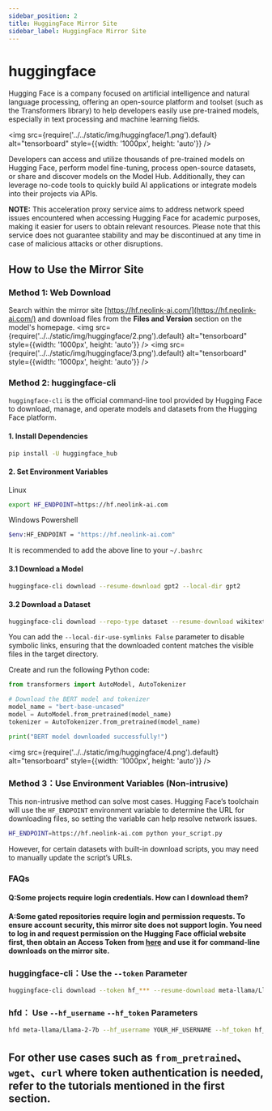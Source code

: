 ```yaml
---
sidebar_position: 2
title: HuggingFace Mirror Site
sidebar_label: HuggingFace Mirror Site
---
```


# huggingface

Hugging Face is a company focused on artificial intelligence and natural language processing, offering an open-source platform and toolset (such as the Transformers library) to help developers easily use pre-trained models, especially in text processing and machine learning fields.

<img src={require('../../static/img/huggingface/1.png').default} alt="tensorboard" style={{width: '1000px', height: 'auto'}} />

Developers can access and utilize thousands of pre-trained models on Hugging Face, perform model fine-tuning, process open-source datasets, or share and discover models on the Model Hub. Additionally, they can leverage no-code tools to quickly build AI applications or integrate models into their projects via APIs.

**NOTE:** This acceleration proxy service aims to address network speed issues encountered when accessing Hugging Face for academic purposes, making it easier for users to obtain relevant resources. Please note that this service does not guarantee stability and may be discontinued at any time in case of malicious attacks or other disruptions.

## How to Use the Mirror Site

### Method 1: Web Download

Search within the mirror site [https://hf.neolink-ai.com/](https://hf.neolink-ai.com/) and download files from the **Files and Version** section on the model's homepage.
<img src={require('../../static/img/huggingface/2.png').default} alt="tensorboard" style={{width: '1000px', height: 'auto'}} />
<img src={require('../../static/img/huggingface/3.png').default} alt="tensorboard" style={{width: '1000px', height: 'auto'}} />

### Method 2: huggingface-cli

`huggingface-cli` is the official command-line tool provided by Hugging Face to download, manage, and operate models and datasets from the Hugging Face platform.

#### 1. Install Dependencies

```bash
pip install -U huggingface_hub
```

#### 2. Set Environment Variables

Linux

```bash
export HF_ENDPOINT=https://hf.neolink-ai.com
```

Windows Powershell

```bash
$env:HF_ENDPOINT = "https://hf.neolink-ai.com"
```

It is recommended to add the above line to your `~/.bashrc`

#### 3.1 Download a Model

```bash
huggingface-cli download --resume-download gpt2 --local-dir gpt2
```

#### 3.2 Download a Dataset

```bash
huggingface-cli download --repo-type dataset --resume-download wikitext --local-dir wikitext
```

You can add the `--local-dir-use-symlinks False` parameter to disable symbolic links, ensuring that the downloaded content matches the visible files in the target directory.

Create and run the following Python code:

```python
from transformers import AutoModel, AutoTokenizer

# Download the BERT model and tokenizer
model_name = "bert-base-uncased"
model = AutoModel.from_pretrained(model_name)
tokenizer = AutoTokenizer.from_pretrained(model_name)

print("BERT model downloaded successfully!")
```

<img src={require('../../static/img/huggingface/4.png').default} alt="tensorboard" style={{width: '1000px', height: 'auto'}} />

### Method 3：Use Environment Variables (Non-intrusive)

This non-intrusive method can solve most cases. Hugging Face’s toolchain will use the `HF_ENDPOINT` environment variable to determine the URL for downloading files, so setting the variable can help resolve network issues.

```bash
HF_ENDPOINT=https://hf.neolink-ai.com python your_script.py
```

However, for certain datasets with built-in download scripts, you may need to manually update the script’s URLs.

### FAQs

#### Q:Some projects require login credentials. How can I download them?

#### A:Some gated repositories require login and permission requests. To ensure account security, this mirror site does not support login. You need to log in and request permission on the Hugging Face official website first, then obtain an Access Token from [here](https://huggingface.co/settings/tokens) and use it for command-line downloads on the mirror site.

### huggingface-cli：Use the `--token` Parameter

```bash
huggingface-cli download --token hf_*** --resume-download meta-llama/Llama-2-7b-hf --local-dir Llama-2-7b-hf
```

### hfd： Use `--hf_username` `--hf_token` Parameters

```bash
hfd meta-llama/Llama-2-7b --hf_username YOUR_HF_USERNAME --hf_token hf_***
```

## For other use cases such as `from_pretrained`、`wget`、`curl` where token authentication is needed, refer to the tutorials mentioned in the first section.
